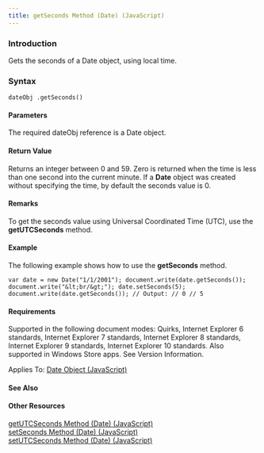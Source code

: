 ```yaml
---
title: getSeconds Method (Date) (JavaScript)
---
```


### Introduction 

 Gets the seconds of a Date object, using local time.

### Syntax 

```
dateObj .getSeconds()
```

#### Parameters 

<div id="parametersSection" class="section" name="collapseableSection" style="">
  <p xmlns:util="util">
    The required <span class="parameter" sdata="paramReference">dateObj</span> reference is a <span sdata="langKeyword" value="Date"><span class="keyword">Date</span></span> object.
  </p>
</div>

#### Return Value 

<div id="returnValueSection" class="section" name="collapseableSection" style="">
  <p xmlns:util="util">
    Returns an integer between 0 and 59. Zero is returned when the time is less than one second into the current minute. If a <b>Date</b> object was created without specifying the time, by default
    the seconds value is 0.
  </p>
</div>

#### Remarks 

<div id="languageReferenceRemarksSection" class="section" name="collapseableSection" style="">
  <p xmlns:util="util">
    To get the seconds value using Universal Coordinated Time (UTC), use the <b>getUTCSeconds</b> method.
  </p>
</div>

#### Example 

<p xmlns:util="util">
  The following example shows how to use the <b>getSeconds</b> method.
</p>

```
var date = new Date("1/1/2001"); document.write(date.getSeconds()); document.write("&lt;br/&gt;"); date.setSeconds(5); document.write(date.getSeconds()); // Output: // 0 // 5
```

#### Requirements 

<div id="requirementsTitleSection" class="section" name="collapseableSection" style="">
  <p xmlns:util="util"></p>
  <p>
    Supported in the following document modes: Quirks, Internet Explorer 6 standards, Internet Explorer 7 standards, Internet Explorer 8 standards, Internet Explorer 9 standards, Internet Explorer 10
    standards. Also supported in Windows Store apps. See Version Information.
  </p>
  <p xmlns:util="util">
    <span class="label">Applies To</span>: <span sdata="link"><a href="ce2202bb-7ec9-4f5a-bf48-3a04feff283e.htm">Date Object (JavaScript)</a></span>
  </p>
</div>

#### See Also 

<div id="seeAlsoSection" class="section" name="collapseableSection" style="">
  <h4 class="subHeading">
    Other Resources
  </h4>
  <div class="seeAlsoStyle">
    <span sdata="link" xmlns:util="util"><a href="2d8ea7dc-79f8-4a9b-b2ab-732db2bcd5fd.htm">getUTCSeconds Method (Date) (JavaScript)</a></span>
  </div>
  <div class="seeAlsoStyle">
    <span sdata="link" xmlns:util="util"><a href="986ffa54-1db6-4af2-ab8b-8353f64f0b57.htm">setSeconds Method (Date) (JavaScript)</a></span>
  </div>
  <div class="seeAlsoStyle">
    <span sdata="link" xmlns:util="util"><a href="e035e282-b39d-4d1d-8771-c17542fd6493.htm">setUTCSeconds Method (Date) (JavaScript)</a></span>
  </div>
</div>

